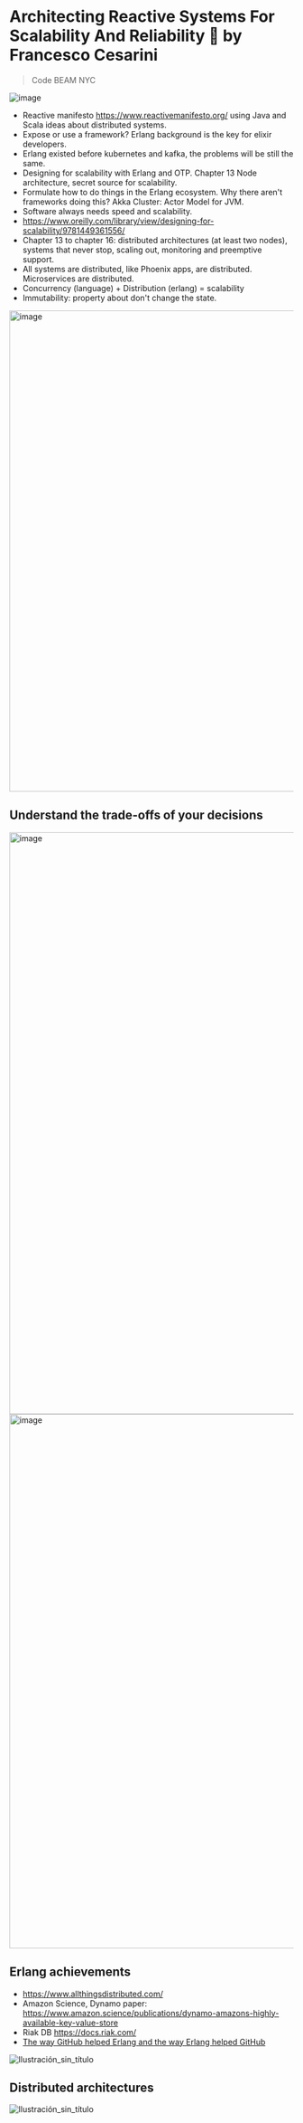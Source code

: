 # Architecting Reactive Systems For Scalability And Reliability 🗽 by Francesco Cesarini

> Code BEAM NYC

![image](https://github.com/user-attachments/assets/c3efc782-12c7-4125-b6eb-28447f9ac8d6)

- Reactive manifesto https://www.reactivemanifesto.org/ using Java and Scala ideas about distributed systems.
- Expose or use a framework? Erlang background is the key for elixir developers.
- Erlang existed before kubernetes and kafka, the problems will be still the same.
- Designing for scalability with Erlang and OTP. Chapter 13 Node architecture, secret source for scalability.
- Formulate how to do things in the Erlang ecosystem. Why there aren't frameworks doing this? Akka Cluster: Actor Model for JVM.
- Software always needs speed and scalability.
- https://www.oreilly.com/library/view/designing-for-scalability/9781449361556/ 
- Chapter 13 to chapter 16: distributed architectures (at least two nodes), systems that never stop, scaling out, monitoring and preemptive support.
- All systems are distributed, like Phoenix apps, are distributed. Microservices are distributed.
- Concurrency (language) + Distribution (erlang) = scalability
- Immutability: property about don't change the state.

<img width="851" alt="image" src="https://github.com/user-attachments/assets/b1e6e552-4eb1-4dad-b893-00b20bbcb54b">

## Understand the trade-offs of your decisions

<img width="1029" alt="image" src="https://github.com/user-attachments/assets/6e5aa105-c0aa-40fa-853b-da9c4c5a9959">

<img width="945" alt="image" src="https://github.com/user-attachments/assets/230facf4-b100-4598-8bee-9f3aa7a78b01">

## Erlang achievements 

- https://www.allthingsdistributed.com/
- Amazon Science, Dynamo paper: https://www.amazon.science/publications/dynamo-amazons-highly-available-key-value-store
- Riak DB https://docs.riak.com/
- [The way GitHub helped Erlang and the way Erlang helped GitHub](https://www.infoq.com/interviews/erlang-and-github/)

![Ilustración_sin_título](https://github.com/user-attachments/assets/a29b2a04-6fc3-4ba0-9ae6-27ecf71ccdd2)

## Distributed architectures

![Ilustración_sin_título](https://github.com/user-attachments/assets/75ed717c-f669-4843-8ac5-541521cf3f0a)


